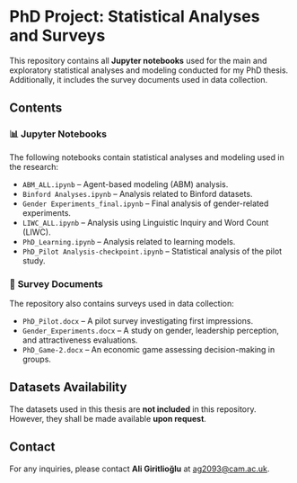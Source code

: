 # PhD Project: Statistical Analyses and Surveys

This repository contains all **Jupyter notebooks** used for the main and exploratory statistical analyses and modeling conducted for my PhD thesis. Additionally, it includes the survey documents used in data collection.

## **Contents**
### 📊 **Jupyter Notebooks**
The following notebooks contain statistical analyses and modeling used in the research:
- `ABM_ALL.ipynb` – Agent-based modeling (ABM) analysis.
- `Binford Analyses.ipynb` – Analysis related to Binford datasets.
- `Gender Experiments_final.ipynb` – Final analysis of gender-related experiments.
- `LIWC_ALL.ipynb` – Analysis using Linguistic Inquiry and Word Count (LIWC).
- `PhD_Learning.ipynb` – Analysis related to learning models.
- `PhD_Pilot Analysis-checkpoint.ipynb` – Statistical analysis of the pilot study.

### 📄 **Survey Documents**
The repository also contains surveys used in data collection:
- `PhD_Pilot.docx` – A pilot survey investigating first impressions.
- `Gender_Experiments.docx` – A study on gender, leadership perception, and attractiveness evaluations.
- `PhD_Game-2.docx` – An economic game assessing decision-making in groups.

## **Datasets Availability**
The datasets used in this thesis are **not included** in this repository. However, they shall be made available **upon request**.

## **Contact**
For any inquiries, please contact **Ali Giritlioğlu** at [ag2093@cam.ac.uk](mailto:ag2093@cam.ac.uk).
